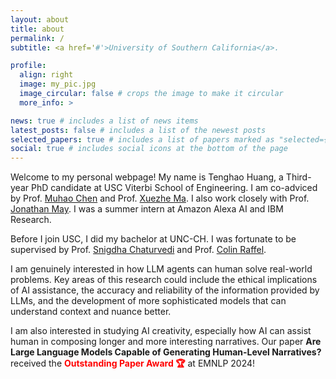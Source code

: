 ```yaml
---
layout: about
title: about
permalink: /
subtitle: <a href='#'>University of Southern California</a>.

profile:
  align: right
  image: my_pic.jpg
  image_circular: false # crops the image to make it circular
  more_info: >

news: true # includes a list of news items
latest_posts: false # includes a list of the newest posts
selected_papers: true # includes a list of papers marked as "selected={true}"
social: true # includes social icons at the bottom of the page
---
```


Welcome to my personal webpage! My name is Tenghao Huang, a Third-year PhD candidate at USC Viterbi School of Engineering. I am co-adviced by Prof. <a href="https://muhaochen.github.io/">Muhao Chen</a> and Prof. <a href="https://xuezhemax.github.io/">Xuezhe Ma</a>. I also work closely with Prof. [Jonathan May](https://jonmay.github.io/webpage/). I was a summer intern at Amazon Alexa AI and IBM Research.

Before I join USC, I did my bachelor at UNC-CH. I was fortunate to be supervised by Prof. <a href="https://sites.google.com/site/snigdhac/">Snigdha Chaturvedi</a> and Prof. <a href="https://colinraffel.com/">Colin Raffel</a>.

I am genuinely interested in how LLM agents can human solve real-world problems. Key areas of this research could include the ethical implications of AI assistance, the accuracy and reliability of the information provided by LLMs, and the development of more sophisticated models that can understand context and nuance better.

I am also interested in studying AI creativity, especially how AI can assist human in composing longer and more interesting narratives. Our paper **Are Large Language Models Capable of Generating Human-Level Narratives?** received the **<span style="color:red;">Outstanding Paper Award 🏆</span>** at EMNLP 2024!
